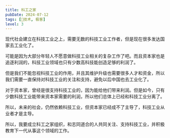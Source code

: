 ```yaml
---
title: 科工之家
pubDate: 2024-07-12
tags: [🔭技术, 极客]
level: 3
---
```


现代社会建立在科技工业之上，需要无数的科技工业工作者，但是现在很多发达国家去工业化了。

可能是因为大部分年轻人不愿意做科技工业相关的复杂工作了吧。而且资本家也是追逐利润的，科技工业领域也只有少数高科技能创造足够的利润了。

但是我们不能忽视科技工业的作用，并且其维护升级也需要很多人才和资金，所以我们需要一直保持对科技工业的关注和支持，避免以后中国也去工业化了。

对于资本家，曾经是很支持科技工业的，因为能给他们带来利润。但是如今，只有少数科技工业能带来资本家需要的利润，所以他们总体上已经和科技工业分离了。

所以，未来的社会，仍然依赖科技工业，但资本家已经成不了主导了，科技工业从业者才是主导。

所以，我要成立科工之家组织，和志同道合的人共同关注、支持科技工业，并积极教育下一代从事这个领域的工作。
